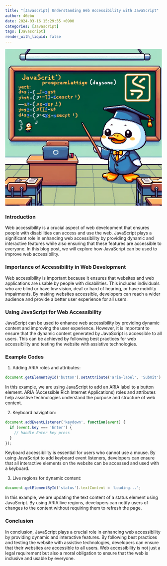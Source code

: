 ```yaml
---
title: "[Javascript] Understanding Web Accessibility with JavaScript"
author: 46ebu
date: 2024-03-16 15:29:55 +0900
categories: [Javascript]
tags: [Javascript]
render_with_liquid: false
---
```


![Intro](/assets/img/post/javascript.png)
### Introduction

Web accessibility is a crucial aspect of web development that ensures people with disabilities can access and use the web. JavaScript plays a significant role in enhancing web accessibility by providing dynamic and interactive features while also ensuring that these features are accessible to everyone. In this blog post, we will explore how JavaScript can be used to improve web accessibility.

### Importance of Accessibility in Web Development

Web accessibility is important because it ensures that websites and web applications are usable by people with disabilities. This includes individuals who are blind or have low vision, deaf or hard of hearing, or have mobility impairments. By making websites accessible, developers can reach a wider audience and provide a better user experience for all users.

### Using JavaScript for Web Accessibility

JavaScript can be used to enhance web accessibility by providing dynamic content and improving the user experience. However, it is important to ensure that the dynamic content generated by JavaScript is accessible to all users. This can be achieved by following best practices for web accessibility and testing the website with assistive technologies.

### Example Codes

1. Adding ARIA roles and attributes: 

```javascript
document.getElementById('button').setAttribute('aria-label', 'Submit');
```
In this example, we are using JavaScript to add an ARIA label to a button element. ARIA (Accessible Rich Internet Applications) roles and attributes help assistive technologies understand the purpose and structure of web content.

2. Keyboard navigation: 

```javascript
document.addEventListener('keydown', function(event) {
  if (event.key === 'Enter') {
    // handle Enter key press
  }
});
```
Keyboard accessibility is essential for users who cannot use a mouse. By using JavaScript to add keyboard event listeners, developers can ensure that all interactive elements on the website can be accessed and used with a keyboard.

3. Live regions for dynamic content: 

```javascript
document.getElementById('status').textContent = 'Loading...';
```
In this example, we are updating the text content of a status element using JavaScript. By using ARIA live regions, developers can notify users of changes to the content without requiring them to refresh the page.

### Conclusion

In conclusion, JavaScript plays a crucial role in enhancing web accessibility by providing dynamic and interactive features. By following best practices and testing the website with assistive technologies, developers can ensure that their websites are accessible to all users. Web accessibility is not just a legal requirement but also a moral obligation to ensure that the web is inclusive and usable by everyone.